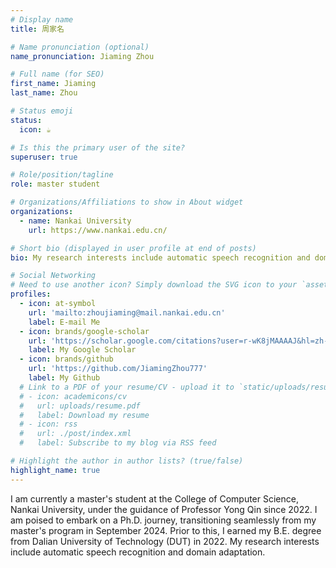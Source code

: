 ```yaml
---
# Display name
title: 周家名

# Name pronunciation (optional)
name_pronunciation: Jiaming Zhou

# Full name (for SEO)
first_name: Jiaming   
last_name: Zhou

# Status emoji
status:
  icon: ☕️

# Is this the primary user of the site?
superuser: true

# Role/position/tagline
role: master student

# Organizations/Affiliations to show in About widget
organizations:
  - name: Nankai University
    url: https://www.nankai.edu.cn/

# Short bio (displayed in user profile at end of posts)
bio: My research interests include automatic speech recognition and domain adaptation.

# Social Networking
# Need to use another icon? Simply download the SVG icon to your `assets/media/icons/` folder.
profiles:
  - icon: at-symbol
    url: 'mailto:zhoujiaming@mail.nankai.edu.cn'
    label: E-mail Me  
  - icon: brands/google-scholar
    url: 'https://scholar.google.com/citations?user=r-wK8jMAAAAJ&hl=zh-CN'
    label: My Google Scholar
  - icon: brands/github
    url: 'https://github.com/JiamingZhou777'
    label: My Github
  # Link to a PDF of your resume/CV - upload it to `static/uploads/resume.pdf`
  # - icon: academicons/cv
  #   url: uploads/resume.pdf
  #   label: Download my resume
  # - icon: rss
  #   url: ./post/index.xml
  #   label: Subscribe to my blog via RSS feed

# Highlight the author in author lists? (true/false)
highlight_name: true
---
```


I am currently a master's student at the College of Computer Science, Nankai University, under the guidance of Professor Yong Qin since 2022. I am poised to embark on a Ph.D. journey, transitioning seamlessly from my master's program in September 2024. Prior to this, I earned my B.E. degree from Dalian University of Technology (DUT) in 2022. My research interests include automatic speech recognition and domain adaptation.